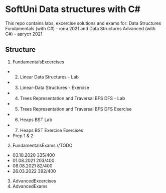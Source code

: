 # SoftUni Data structures with C#
This repo contains labs, excercise solutions and exams for:
Data Structures Fundamentals (with C#) - юни 2021
and
Data Structures Advanced (with C#) - август 2021

## Structure

1. FundamentalsExcercises
  - 02. Linear Data Structures - Lab
  - 03. Linear-Data Structures - Exercise
  - 04. Trees Representation and Traversal BFS DFS - Lab
  - 05. Trees Representation and Traversal BFS DFS Exercise
  - 06. Heaps BST Lab
  - 07. Heaps BST Exercise Exercises
  - Prep 1 & 2
2. FundamentalsExams //TODO
  - 03.10.2020 335/400
  - 01.08.2021 203/400
  - 08.08.2021 82/400
  - 26.03.2022 392/400
3. AdvancedExcercises
4. AdvancedExams
